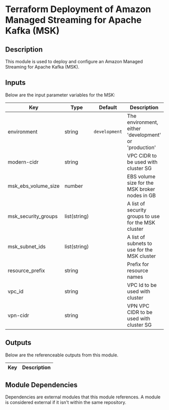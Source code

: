 # Terraform Deployment of Amazon Managed Streaming for Apache Kafka (MSK)

## Description

This module is used to deploy and configure an Amazon Managed Streaming for Apache Kafka (MSK). 


## Inputs

Below are the input parameter variables for the MSK:

| Key | Type | Default | Description |
| -------------- | -------------- | -------------- | -------------- |
| environment | string | `development` | The environment, either 'development' or 'production' |
| modern-cidr | string |  | VPC CIDR to be used with cluster SG |
| msk_ebs_volume_size | number |  | EBS volume size for the MSK broker nodes in GB |
| msk_security_groups | list(string) |  | A list of security groups to use for the MSK cluster  |
| msk_subnet_ids | list(string) |  | A list of subnets to use for the MSK cluster  |
| resource_prefix | string |  | Prefix for resource names |
| vpc_id | string |  | VPC Id to be used with cluster |
| vpn-cidr | string |  | VPN VPC CIDR to be used with cluster SG |


## Outputs

Below are the referenceable outputs from this module.

| Key | Description |
| -------------- | -------------- |

## Module Dependencies 

Dependencies are external modules that this module references. A module is considered external if it isn't within the same repository.


